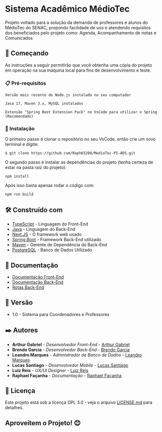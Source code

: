 # Sistema Acadêmico MédioTec

Projeto voltado para a solução da demanda de professores e alunos do MédioTec do SENAC, propondo facilidade de uso e atendendo requisitos dos beneficiados pelo projeto como: Agenda, Acompanhamento de notas e Comunicados

## 🚀 Começando

As instruções a seguir permitirão que você obtenha uma cópia do projeto em operação na sua máquina local para fins de desenvolvimento e teste.

### 📋 Pré-requisitos

```
Versão mais recente do Node.js instalada no seu computador
```

```
Java 17, Maven 3.x, MySQL instalados
```

```
Extensão "Spring Boot Extension Pack" no VsCode para utilizar o Spring (Recomendado)
```

### 🔧 Instalação

O primeiro passo é clonar o repositório no seu VsCode, então crie um novo terminal e digite:

```
$ git clone https://github.com/Raph03200/MedioTec-PI-ADS.git
```

O segundo passo é instalar as dependências do projeto (tenha certeza de estar na pasta raiz do projeto):

```
npm install
```

Após isso basta apenas rodar o código com:

```
npm run build
```

## 🛠️ Construído com

* [TypeScript](https://www.typescriptlang.org) - Linguagem do Front-End
* [Java](https://www.java.com/pt-BR/) - Linguagem do Back-End
* [Next.JS](https://nextjs.org/) - O framework web usado
* [Spring Boot](https://spring.io/projects/spring-boot) - Framework Back-End utilizado
* [Maven](https://maven.apache.org/) - Gerente de Dependência do Back-End
* [PostgreSQL](https://www.postgresql.org) - Banco de Dados Utilizado

## 📄 Documentação

* [Documentação Front-End](https://docs.google.com/document/d/1Qv1lMFxMQ07IZ9qCdYoNzCE7V68DDCHATLW3RWfs4U4/edit?usp=sharing)
* [Documentação Back-End](https://github.com/Raph03200/MedioTec-PI-ADS/blob/main/backend/README.md)
* [Rotas Back-End](https://www.postman.com/super-grupo/super-grupo-workspace/request/mdvwttf/localhost-8080-login)

## 📌 Versão

* 1.0 - Sistema para Coordenadores e Professores 

## ✒️ Autores

* **Arthur Gabriel** - *Desenvolvedor Front-End* - [Arthur Gabriel](https://github.com/arthur-Gsilva)
* **Brendo Garcia** - *Desenvolvedor Back-End* - [Brendo Garcia](https://github.com/BrendoGarcia)
* **Leandro Marques** - *Admnistrador de Banco de Dados* - [Leandro Marques](https://github.com/leandromrtk)
* **Lucas Santiago** - *Desenvolvedor Mobile* - [Lucas Santiago](https://github.com/M6488)
* **Luiz Reis** - *UX/UI Designer* - [Luiz Reis](https://github.com/Luizreis3d)
* **Raphael Façanha** - *Documentação* - [Raphael Façanha](https://github.com/Raph03200)

## 📄 Licença

Este projeto está sob a licença GPL 3.0 - veja o arquivo [LICENSE.md](https://github.com/Raph03200/MedioTec-PI-ADS/blob/main/LICENSE) para detalhes.



## Aproveitem o Projeto! 😊
